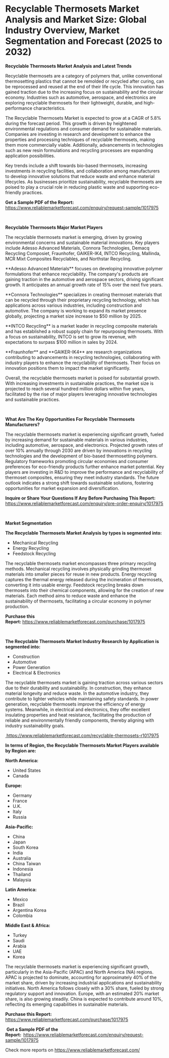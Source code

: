 <p><h1>Recyclable Thermosets Market Analysis and Market Size: Global Industry Overview, Market Segmentation and Forecast (2025 to 2032)</h1></p><p><strong>Recyclable Thermosets Market Analysis and Latest Trends</strong></p>
<p><p>Recyclable thermosets are a category of polymers that, unlike conventional thermosetting plastics that cannot be remolded or recycled after curing, can be reprocessed and reused at the end of their life cycle. This innovation has gained traction due to the increasing focus on sustainability and the circular economy. Industries such as automotive, aerospace, and electronics are exploring recyclable thermosets for their lightweight, durable, and high-performance characteristics.</p><p>The Recyclable Thermosets Market is expected to grow at a CAGR of 5.8% during the forecast period. This growth is driven by heightened environmental regulations and consumer demand for sustainable materials. Companies are investing in research and development to enhance the properties and processing techniques of recyclable thermosets, making them more commercially viable. Additionally, advancements in technologies such as new resin formulations and recycling processes are expanding application possibilities. </p><p>Key trends include a shift towards bio-based thermosets, increasing investments in recycling facilities, and collaboration among manufacturers to develop innovative solutions that reduce waste and enhance material lifecycles. As businesses prioritize sustainability, recyclable thermosets are poised to play a crucial role in reducing plastic waste and supporting eco-friendly practices.</p></p>
<p><strong>Get a Sample PDF of the Report:&nbsp;</strong> <a href="https://www.reliablemarketforecast.com/enquiry/request-sample/1017975?utm_campaign=3216&utm_medium=2&utm_source=Github&utm_content=ia&utm_term=21032025&utm_id=recyclable-thermosets">https://www.reliablemarketforecast.com/enquiry/request-sample/1017975</a></p>
<p>&nbsp;</p>
<p><strong>Recyclable Thermosets Major Market Players</strong></p>
<p><p>The recyclable thermosets market is emerging, driven by growing environmental concerns and sustainable material innovations. Key players include Adesso Advanced Materials, Connora Technologies, Demacq Recycling Composiet, Fraunhofer, GAIKER-IK4, INTCO Recycling, Mallinda, MCR Mixt Composites Recyclables, and Northstar Recycling.</p><p>**Adesso Advanced Materials** focuses on developing innovative polymer formulations that enhance recyclability. The company's products are gaining traction in the automotive and aerospace sectors, driving significant growth. It anticipates an annual growth rate of 15% over the next five years.</p><p>**Connora Technologies** specializes in creating thermoset materials that can be recycled through their proprietary recycling technology, which has applications across various industries, including construction and automotive. The company is working to expand its market presence globally, projecting a market size increase to $50 million by 2025.</p><p>**INTCO Recycling** is a market leader in recycling composite materials and has established a robust supply chain for repurposing thermosets. With a focus on sustainability, INTCO is set to grow its revenue, with expectations to surpass $100 million in sales by 2024.</p><p>**Fraunhofer** and **GAIKER-IK4** are research organizations contributing to advancements in recycling technologies, collaborating with industry players to enhance the recyclability of thermosets. Their focus on innovation positions them to impact the market significantly.</p><p>Overall, the recyclable thermosets market is poised for substantial growth. With increasing investments in sustainable practices, the market size is projected to reach several hundred million dollars within five years, facilitated by the rise of major players leveraging innovative technologies and sustainable practices.</p></p>
<p>&nbsp;</p>
<p><strong>What Are The Key Opportunities For Recyclable Thermosets Manufacturers?</strong></p>
<p><p>The recyclable thermosets market is experiencing significant growth, fueled by increasing demand for sustainable materials in various industries, including automotive, aerospace, and electronics. Projected growth rates of over 10% annually through 2030 are driven by innovations in recycling technologies and the development of bio-based thermosetting polymers. Regulatory frameworks promoting circular economies and consumer preferences for eco-friendly products further enhance market potential. Key players are investing in R&D to improve the performance and recyclability of thermoset composites, ensuring they meet industry standards. The future outlook indicates a strong shift towards sustainable solutions, fostering opportunities for market expansion and diversification.</p></p>
<p><strong>Inquire or Share Your Questions If Any Before Purchasing This Report:</strong> <a href="https://www.reliablemarketforecast.com/enquiry/pre-order-enquiry/1017975?utm_campaign=3216&utm_medium=2&utm_source=Github&utm_content=ia&utm_term=21032025&utm_id=recyclable-thermosets">https://www.reliablemarketforecast.com/enquiry/pre-order-enquiry/1017975</a></p>
<p>&nbsp;</p>
<p><strong>Market Segmentation</strong></p>
<p><strong>The Recyclable Thermosets Market Analysis by types is segmented into:</strong></p>
<p><ul><li>Mechanical Recycling</li><li>Energy Recycling</li><li>Feedstock Recycling</li></ul></p>
<p><p>The recyclable thermosets market encompasses three primary recycling methods. Mechanical recycling involves physically grinding thermoset materials into smaller pieces for reuse in new products. Energy recycling captures the thermal energy released during the incineration of thermosets, converting it into usable energy. Feedstock recycling breaks down thermosets into their chemical components, allowing for the creation of new materials. Each method aims to reduce waste and enhance the sustainability of thermosets, facilitating a circular economy in polymer production.</p></p>
<p><strong>Purchase this Report:&nbsp;</strong><a href="https://www.reliablemarketforecast.com/purchase/1017975?utm_campaign=3216&utm_medium=2&utm_source=Github&utm_content=ia&utm_term=21032025&utm_id=recyclable-thermosets">https://www.reliablemarketforecast.com/purchase/1017975</a></p>
<p>&nbsp;</p>
<p><strong>The Recyclable Thermosets Market Industry Research by Application is segmented into:</strong></p>
<p><ul><li>Construction</li><li>Automotive</li><li>Power Generation</li><li>Electrical & Electronics</li></ul></p>
<p><p>The recyclable thermosets market is gaining traction across various sectors due to their durability and sustainability. In construction, they enhance material longevity and reduce waste. In the automotive industry, they contribute to lighter vehicles while maintaining safety standards. In power generation, recyclable thermosets improve the efficiency of energy systems. Meanwhile, in electrical and electronics, they offer excellent insulating properties and heat resistance, facilitating the production of reliable and environmentally friendly components, thereby aligning with industry sustainability goals.</p></p>
<p><a href="https://www.reliablemarketforecast.com/recyclable-thermosets-r1017975?utm_campaign=3216&utm_medium=2&utm_source=Github&utm_content=ia&utm_term=21032025&utm_id=recyclable-thermosets">&nbsp;https://www.reliablemarketforecast.com/recyclable-thermosets-r1017975</a></p>
<p><strong>In terms of Region, the Recyclable Thermosets Market Players available by Region are:</strong></p>
<p>
    <p> <strong> North America: </strong>
        <ul>
            <li>United States</li>
            <li>Canada</li>
        </ul>
        </p> 
    <p> <strong> Europe: </strong>
        <ul>
            <li>Germany</li>
            <li>France</li>
            <li>U.K.</li>
            <li>Italy</li>
            <li>Russia</li>
        </ul>
        </p> 
    <p> <strong> Asia-Pacific: </strong>
        <ul>
            <li>China</li>
            <li>Japan</li>
            <li>South Korea</li>
            <li>India</li>
            <li>Australia</li>
            <li>China Taiwan</li>
            <li>Indonesia</li>
            <li>Thailand</li>
            <li>Malaysia</li>
        </ul>
        </p> 
    <p> <strong> Latin America: </strong>
        <ul>
            <li>Mexico</li>
            <li>Brazil</li>
            <li>Argentina Korea</li>
            <li>Colombia</li>
        </ul>
        </p> 
    <p> <strong> Middle East & Africa: </strong>
        <ul>
            <li>Turkey</li>
            <li>Saudi</li>
            <li>Arabia</li>
            <li>UAE</li>
            <li>Korea</li>
        </ul>
    </p>
    </p>
<p><p>The recyclable thermosets market is experiencing significant growth, particularly in the Asia-Pacific (APAC) and North America (NA) regions. APAC is projected to dominate, accounting for approximately 40% of the market share, driven by increasing industrial applications and sustainability initiatives. North America follows closely with a 30% share, fueled by strong regulatory support and innovation. Europe, with an estimated 20% market share, is also growing steadily. China is expected to contribute around 10%, reflecting its emerging capabilities in sustainable materials.</p></p>
<p><strong>Purchase this Report: </strong><a href="https://www.reliablemarketforecast.com/purchase/1017975?utm_campaign=3216&utm_medium=2&utm_source=Github&utm_content=ia&utm_term=21032025&utm_id=recyclable-thermosets">https://www.reliablemarketforecast.com/purchase/1017975</a></p>
<p>&nbsp;<strong>Get a Sample PDF of the Report:&nbsp;&nbsp;</strong><a href="https://www.reliablemarketforecast.com/enquiry/request-sample/1017975?utm_campaign=3216&utm_medium=2&utm_source=Github&utm_content=ia&utm_term=21032025&utm_id=recyclable-thermosets">https://www.reliablemarketforecast.com/enquiry/request-sample/1017975</a></p>
<p><strong></strong></p>
<p>Check more reports on <a href="https://www.reliablemarketforecast.com/?utm_campaign=3216&utm_medium=2&utm_source=Github&utm_content=ia&utm_term=21032025&utm_id=recyclable-thermosets">https://www.reliablemarketforecast.com/</a></p>